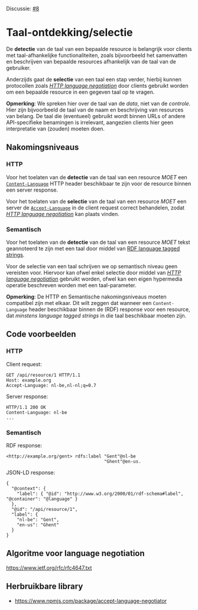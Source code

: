 Discussie: [#8](https://github.com/pietercolpaert/generieke-hypermedia-api/issues/8)

# Taal-ontdekking/selectie

De **detectie** van de taal van een bepaalde resource is belangrijk voor clients met taal-afhankelijke functionaliteiten,
zoals bijvoorbeeld het samenvatten en beschrijven van bepaalde resources afhankelijk van de taal van de gebruiker.

Anderzijds gaat de **selectie** van een taal een stap verder,
hierbij kunnen protocollen zoals [_HTTP language negotiation_](https://www.w3.org/International/questions/qa-when-lang-neg)
door clients gebruikt worden om een bepaalde resource in een gegeven taal op te vragen.

**Opmerking**: We spreken hier over de taal van de _data_, niet van de _controle_.
Hier zijn bijvoorbeeld de taal van de naam en beschrijving van resources van belang.
De taal die (eventueel) gebruikt wordt binnen URLs of andere API-specifieke benamingen is irrelevant,
aangezien clients hier geen interpretatie van (zouden) moeten doen.

## Nakomingsniveaus

### HTTP

Voor het toelaten van de **detectie** van de taal van een resource _MOET_
een [`Content-Language`](https://developer.mozilla.org/en-US/docs/Web/HTTP/Headers/Content-Language)
HTTP header beschikbaar te zijn voor de resource binnen een server response.

Voor het toelaten van de **selectie** van de taal van een resource _MOET_
een server de [`Accept-Language`](https://developer.mozilla.org/en-US/docs/Web/HTTP/Headers/Accept-Language)
in de client request correct behandelen, zodat [_HTTP language negotiation_](https://www.w3.org/International/questions/qa-when-lang-neg)
kan plaats vinden.

### Semantisch

Voor het toelaten van de **detectie** van de taal van een resource _MOET_
tekst geannoteerd te zijn met een taal door middel van [RDF language tagged strings](https://www.w3.org/TR/rdf11-concepts/#dfn-language-tagged-string).

Voor de selectie van een taal schrijven we op semantisch niveau geen vereisten voor.
Hiervoor kan ofwel enkel selectie door middel van [_HTTP language negotiation_](https://www.w3.org/International/questions/qa-when-lang-neg)
gebruikt worden, ofwel kan een eigen hypermedia operatie beschreven worden met een taal-parameter.

**Opmerking**: De HTTP en Semantische nakomingsniveaus moeten compatibel zijn met elkaar.
Dit wilt zeggen dat wanneer een `Content-Language` header beschikbaar binnen de (RDF) response voor een resource,
dat _minstens_ _language tagged strings_ in die taal beschikbaar moeten zijn.

## Code voorbeelden

### HTTP

Client request:
```
GET /api/resource/1 HTTP/1.1
Host: example.org
Accept-Language: nl-be,nl-nl;q=0.7
```

Server response:
```
HTTP/1.1 200 OK 
Content-Language: nl-be
...
```

### Semantisch

RDF response:
```
<http://example.org/gent> rdfs:label "Gent"@nl-be
                                     "Ghent"@en-us.
```

JSON-LD response:
```
{
  "@context": {
  	"label": { "@id": "http://www.w3.org/2000/01/rdf-schema#label", "@container": "@language" }
  },
  "@id": "/api/resource/1",
  "label": {
  	"nl-be": "Gent",
  	"en-us": "Ghent"
  }
}
```

## Algoritme voor language negotiation

https://www.ietf.org/rfc/rfc4647.txt

## Herbruikbare library

* https://www.npmjs.com/package/accept-language-negotiator